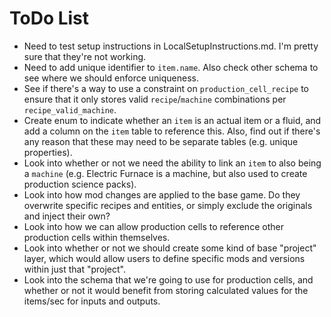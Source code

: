 ToDo  List
=====

* Need to test setup instructions in LocalSetupInstructions.md. I'm pretty sure that they're not working.
* Need to add unique identifier to `item.name`. Also check other schema to see where we should enforce uniqueness.
* See if there's a way to use a constraint on `production_cell_recipe` to ensure that it only stores valid `recipe`/`machine` combinations per `recipe_valid_machine`.
* Create enum to indicate whether an `item` is an actual item or a fluid, and add a column on the `item` table to reference this. Also, find out if there's any reason that these may need to be separate tables (e.g. unique properties).
* Look into whether or not we need the ability to link an `item` to also being a `machine` (e.g. Electric Furnace is a machine, but also used to create production science packs).
* Look into how mod changes are applied to the base game. Do they overwrite specific recipes and entities, or simply exclude the originals and inject their own?
* Look into how we can allow production cells to reference other production cells within themselves.
* Look into whether or not we should create some kind of base "project" layer, which would allow users to define specific mods and versions within just that "project".
* Look into the schema that we're going to use for production cells, and whether or not it would benefit from storing calculated values for the items/sec for inputs and outputs.